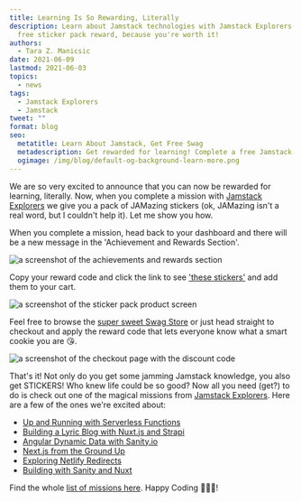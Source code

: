 ```yaml
---
title: Learning Is So Rewarding, Literally
description: Learn about Jamstack technologies with Jamstack Explorers and get a
  free sticker pack reward, because you're worth it!
authors:
  - Tara Z. Manicsic
date: 2021-06-09
lastmod: 2021-06-03
topics:
  - news
tags:
  - Jamstack Explorers
  - Jamstack
tweet: ""
format: blog
seo:
  metatitle: Learn About Jamstack, Get Free Swag
  metadescription: Get rewarded for learning! Complete a free Jamstack Explorers course and Netlify will send you a free sticker pack reward.
  ogimage: /img/blog/default-og-background-learn-more.png
---
```

We are so very excited to announce that you can now be rewarded for learning, literally. Now, when you complete a mission with [Jamstack Explorers](https://explorers.netlify.com/) we give you a pack of JAMazing stickers (ok, JAMazing isn't a real word, but I couldn't help it). Let me show you how.

When you complete a mission, head back to your dashboard and there will be a new message in the 'Achievement and Rewards Section'.

![a screenshot of the achievements and rewards section](/img/blog/screen_shot_2021-06-02_at_11.58.05_am_a9pcje.jpg "mission complete messaging")

Copy your reward code and click the link to see ['these stickers'](https://swag.netlify.com/product/netlify-sticker-packs) and add them to your cart.

![a screenshot of the sticker pack product screen](/img/blog/screen_shot_2021-06-02_at_11.57.13_am_hky1n8.jpg "sticker pack")

Feel free to browse the [super sweet Swag Store](https://swag.netlify.com/) or just head straight to checkout and apply the reward code that lets everyone know what a smart cookie you are 😘.

![a screenshot of the checkout page with the discount code](/img/blog/screen-shot-2021-06-02-at-5.27.24-pm.jpg "discount code")

That's it! Not only do you get some jamming Jamstack knowledge, you also get STICKERS! Who knew life could be so good? Now all you need (get?) to do is check out one of the magical missions from [Jamstack Explorers](http://explorers.netlify.com/). Here are a few of the ones we're excited about:

* [Up and Running with Serverless Functions](https://explorers.netlify.com/learn/launching-with-composition-api)
* [Building a Lyric Blog with Nuxt.js and Strapi](https://explorers.netlify.com/learn/building-a-lyric-blog-with-nuxt-js-and-strapi)
* [Angular Dynamic Data with Sanity.io](https://explorers.netlify.com/learn/angular-dynamic-data-with-sanity-io)
* [Next.js from the Ground Up](https://explorers.netlify.com/learn/nextjs)
* [Exploring Netlify Redirects](https://explorers.netlify.com/learn/exploring-netlify-redirects)
* [Building with Sanity and Nuxt](https://explorers.netlify.com/learn/building-with-sanity-and-nuxt)

Find the whole [list of missions here](https://explorers.netlify.com/missions). Happy Coding 👩🏻‍💻!
